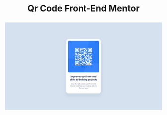 <h1 align="center">
  <p align="center">Qr Code Front-End Mentor</p>
  <img src="https://github.com/GabrielSnows/QR-code-component-Frontend-Mentor/blob/main/design/desktop-design.jpg" alt="Qr Code">
</h1>
